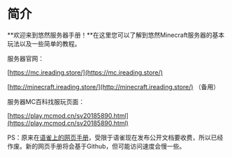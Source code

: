 # 简介

**欢迎来到悠然服务器手册！**在这里您可以了解到悠然Minecraft服务器的基本玩法以及一些简单的教程。


服务器官网：

[https://mc.ireading.store/](https://mc.ireading.store/)

[http://minecraft.ireading.store/](http://minecraft.ireading.store/) （备用）

服务器MC百科找服玩页面：

[https://play.mcmod.cn/sv20185890.html](https://play.mcmod.cn/sv20185890.html)


PS：原来在[语雀上的网页手册](https://www.yuque.com/youranserver/book)，受限于语雀现在发布公开文档要收费，所以已经作废。新的网页手册将会基于Github，但可能访问速度会慢一些。
